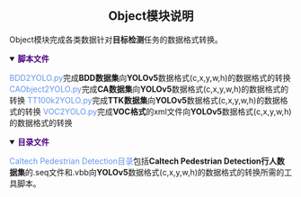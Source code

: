 ## <div align="center">Object模块说明</div>

Object模块完成各类数据针对<b>目标检测</b>任务的数据格式转换。

<details open>
<summary><b><font color=Indigo>脚本文件</font></b></summary>

<font color=CornflowerBlue>BDD2YOLO.py</font>完成<b>BDD数据集</b>向<b>YOLOv5</b>数据格式(c,x,y,w,h)的数据格式的转换
<font color=CornflowerBlue>CAObject2YOLO.py</font>完成<b>CA数据集</b>向<b>YOLOv5</b>数据格式(c,x,y,w,h)的数据格式的转换
<font color=CornflowerBlue>TT100k2YOLO.py</font>完成<b>TTK数据集</b>向<b>YOLOv5</b>数据格式(c,x,y,w,h)的数据格式的转换
<font color=CornflowerBlue>VOC2YOLO.py</font>完成<b>VOC格式</b>的xml文件向<b>YOLOv5</b>数据格式(c,x,y,w,h)的数据格式的转换
</details>

<p></p>

<details open>
<summary><b><font color=Indigo>目录文件</font></b></summary>

<font color=CornflowerBlue>Caltech Pedestrian Detection目录</font>包括<b>Caltech Pedestrian Detection行人数据集</b>的.seq文件和.vbb向<b>YOLOv5</b>数据格式(c,x,y,w,h)的数据格式的转换所需的工具脚本。
</details>